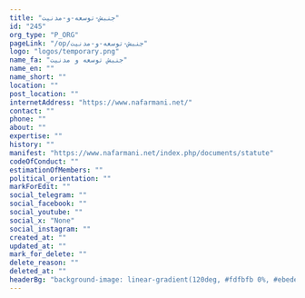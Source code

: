 ```yaml
---
title: "جنبش-توسعه-و-مدنیت"
id: "245"
org_type: "P_ORG"
pageLink: "/op/جنبش-توسعه-و-مدنیت"
logo: "logos/temporary.png"
name_fa: "جنبش توسعه و مدنیت"
name_en: ""
name_short: ""
location: ""
post_location: ""
internetAddress: "https://www.nafarmani.net/"
contact: ""
phone: ""
about: ""
expertise: ""
history: ""
manifest: "https://www.nafarmani.net/index.php/documents/statute"
codeOfConduct: ""
estimationOfMembers: ""
political_orientation: ""
markForEdit: ""
social_telegram: ""
social_facebook: ""
social_youtube: ""
social_x: "None"
social_instagram: ""
created_at: ""
updated_at: ""
mark_for_delete: ""
delete_reason: ""
deleted_at: ""
headerBg: "background-image: linear-gradient(120deg, #fdfbfb 0%, #ebedee 100%);"
---
```

